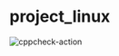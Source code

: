 # project_linux

![cppcheck-action](https://github.com/Sindhuja-H/project_linux/workflows/cppcheck-action/badge.svg?branch=master)
